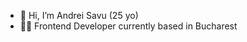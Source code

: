 - 👋 Hi, I’m Andrei Savu (25 yo)
- 👨‍💻 Frontend Developer currently based in Bucharest

<!---
andreisd/andreisd is a ✨ special ✨ repository because its `README.md` (this file) appears on your GitHub profile.
You can click the Preview link to take a look at your changes.
--->
